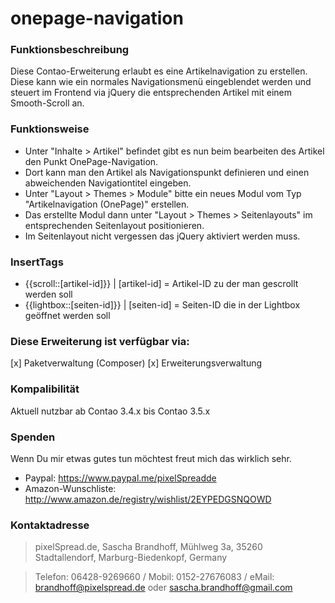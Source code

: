 # onepage-navigation

### Funktionsbeschreibung

Diese Contao-Erweiterung erlaubt es eine Artikelnavigation zu erstellen. Diese kann wie ein normales Navigationsmenü eingeblendet werden und steuert im Frontend via jQuery die entsprechenden Artikel mit einem Smooth-Scroll an.

### Funktionsweise

* Unter "Inhalte > Artikel" befindet gibt es nun beim bearbeiten des Artikel den Punkt OnePage-Navigation.
* Dort kann man den Artikel als Navigationspunkt definieren und einen abweichenden Navigationtitel eingeben.
* Unter "Layout > Themes > Module" bitte ein neues Modul vom Typ "Artikelnavigation (OnePage)" erstellen.
* Das erstellte Modul dann unter "Layout > Themes > Seitenlayouts" im entsprechenden Seitenlayout positionieren.
* Im Seitenlayout nicht vergessen das jQuery aktiviert werden muss.

### InsertTags

* {{scroll::[artikel-id]}} | [artikel-id] = Artikel-ID zu der man gescrollt werden soll
* {{lightbox::[seiten-id]}} | [seiten-id] = Seiten-ID die in der Lightbox geöffnet werden soll

### Diese Erweiterung ist verfügbar via:

[x] Paketverwaltung (Composer)
[x] Erweiterungsverwaltung

### Kompalibilität

Aktuell nutzbar ab Contao 3.4.x bis Contao 3.5.x

### Spenden

Wenn Du mir etwas gutes tun möchtest freut mich das wirklich sehr. 

* Paypal: <https://www.paypal.me/pixelSpreadde>
* Amazon-Wunschliste: <http://www.amazon.de/registry/wishlist/2EYPEDGSNQOWD>

### Kontaktadresse
> pixelSpread.de, Sascha Brandhoff, Mühlweg 3a, 35260 Stadtallendorf, Marburg-Biedenkopf, Germany

> Telefon: 06428-9269660 / Mobil: 0152-27676083 / eMail: brandhoff@pixelspread.de oder sascha.brandhoff@gmail.com